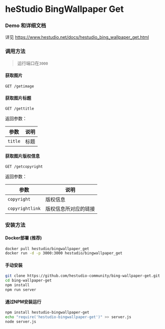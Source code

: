 # heStudio BingWallpaper Get

### Demo 和详细文档
详见 https://www.hestudio.net/docs/hestudio_bing_wallpaper_get.html

### 调用方法
> 运行端口在`3000`
#### 获取图片
```
GET /getimage
```

#### 获取图片标题
```
GET /gettitle
```

返回参数：

| 参数 | 说明 |
|---|---|
| `title` | 标题 |

#### 获取图片版权信息
```
GET /getcopyright
```

返回参数：

| 参数 | 说明 |
|---|---|
| `copyright` | 版权信息 |
| `copyrightlink` | 版权信息所对应的链接 |

### 安装方法
#### Docker部署 (推荐)
```sh
docker pull hestudio/bingwallpaper_get
docker run -d -p 3000:3000 hestudio/bingwallpaper_get
```

#### 手动安装
```sh
git clone https://github.com/hestudio-community/bing-wallpaper-get.git
cd bing-wallpaper-get
npm install
npm run server
```

#### 通过NPM安装运行
```sh
npm install hestudio-bingwallpaper-get
echo "require('hestudio-bingwallpaper-get')" >> server.js
node server.js
```
